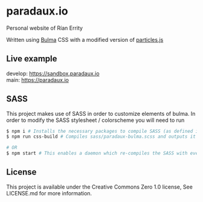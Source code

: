 # paradaux.io

Personal website of Rían Errity

Written using [Bulma](https://bulma.io) CSS with a modified version of [particles.js](https://vincentgarreau.com/particles.js/)

## Live example

develop: https://sandbox.paradaux.io <br>
main: https://paradaux.io

## SASS

This project makes use of SASS in order to customize elements of bulma. In order to modify the SASS stylesheet / colorscheme you will need to run 

```bash
$ npm i # Installs the necessary packages to compile SASS (as defined in package.json)
$ npm run css-build # Compiles sass/paradaux-bulma.scss and outputs it to css/paradaux-bulma.css

# OR
$ npm start # This enables a daemon which re-compiles the SASS with every file change.
```

## License

This project is available under the Creative Commons Zero 1.0 license, See LICENSE.md for more information.